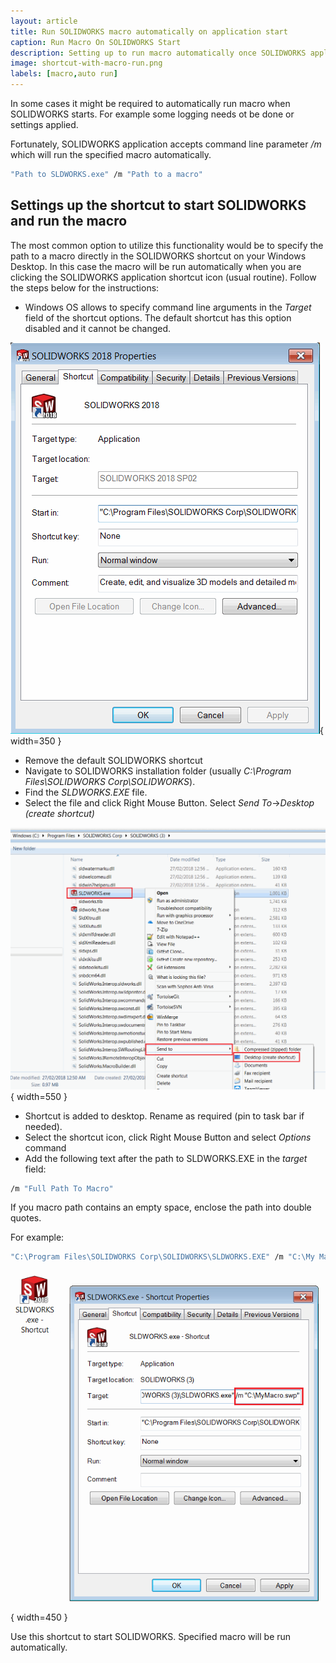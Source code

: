 ```yaml
---
layout: article
title: Run SOLIDWORKS macro automatically on application start
caption: Run Macro On SOLIDWORKS Start
description: Setting up to run macro automatically once SOLIDWORKS application loads
image: shortcut-with-macro-run.png
labels: [macro,auto run]
---
```

In some cases it might be required to automatically run macro when SOLIDWORKS starts. For example some logging needs ot be done or settings applied.

Fortunately, SOLIDWORKS application accepts command line parameter */m* which will run the specified macro automatically.

~~~ cmd
"Path to SLDWORKS.exe" /m "Path to a macro"
~~~

## Settings up the shortcut to start SOLIDWORKS and run the macro

The most common option to utilize this functionality would be to specify the path to a macro directly in the SOLIDWORKS shortcut on your Windows Desktop. In this case the macro will be run automatically when you are clicking the SOLIDWORKS application shortcut icon (usual routine). Follow the steps below for the instructions:

* Windows OS allows to specify command line arguments in the *Target* field of the shortcut options. The default shortcut has this option disabled and it cannot be changed.

![Default options of SOLIDWORKS shortcut](default-shortcut-options.png){ width=350 }

* Remove the default SOLIDWORKS shortcut
* Navigate to SOLIDWORKS installation folder (usually *C:\Program Files\SOLIDWORKS Corp\SOLIDWORKS*).
* Find the *SLDWORKS.EXE* file.
* Select the file and click Right Mouse Button. Select *Send To*->*Desktop (create shortcut)*

![SOLIDWORKS.exe file location](sldworks-exe-location.png){ width=550 }

* Shortcut is added to desktop. Rename as required (pin to task bar if needed).
* Select the shortcut icon, click Right Mouse Button and select *Options* command
* Add the following text after the path to SLDWORKS.EXE in the *target* field:

~~~ cmd
/m "Full Path To Macro" 
~~~

If you macro path contains an empty space, enclose the path into double quotes.

For example:

~~~ cmd
"C:\Program Files\SOLIDWORKS Corp\SOLIDWORKS\SLDWORKS.EXE" /m "C:\My Macros\Macro1.swb"
~~~

![Shortcut with macro path](shortcut-with-macro-run.png){ width=450 }

Use this shortcut to start SOLIDWORKS. Specified macro will be run automatically.